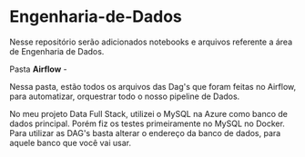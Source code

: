 # Engenharia-de-Dados

Nesse repositório serão adicionados notebooks e arquivos referente a área de Engenharia de Dados. 

Pasta **Airflow** -  

Nessa pasta, estão todos os arquivos das Dag's que foram feitas no Airflow, para automatizar, orquestrar todo o nosso pipeline de Dados. 

No meu projeto Data Full Stack, utilizei o MySQL na Azure como banco de dados principal. Porém fiz os testes primeiramente no MySQL no Docker. Para utilizar as DAG's basta alterar o endereço da banco de dados, para aquele banco que você vai usar. 
